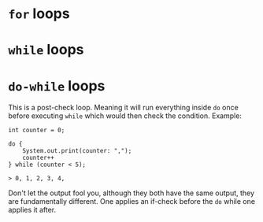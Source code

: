 # `for` loops
# `while` loops
# `do-while` loops
This is a post-check loop. Meaning it will run everything inside `do` once before executing `while` which would then check the condition. Example:
```
int counter = 0;

do {
	System.out.print(counter: ",");
	counter++
} while (counter < 5);

> 0, 1, 2, 3, 4,
```
 Don't let the output fool you, although they both have the same output, they are fundamentally different. One applies an if-check before the `do` while one applies it after. 